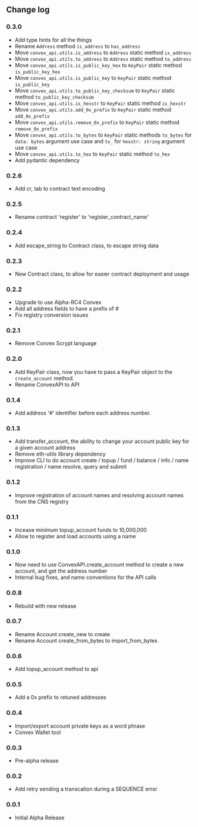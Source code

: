 ## Change log

### 0.3.0
+   Add type hints for all the things
+   Rename `Address` method `is_address` to `has_address`
+   Move `convex_api.utils.is_address` to `Address` static method `is_address`
+   Move `convex_api.utils.to_address` to `Address` static method `to_address`
+   Move `convex_api.utils.is_public_key_hex` to `KeyPair` static method `is_public_key_hex`
+   Move `convex_api.utils.is_public_key` to `KeyPair` static method `is_public_key`
+   Move `convex_api.utils.to_public_key_checksum` to `KeyPair` static method `to_public_key_checksum`
+   Move `convex_api.utils.is_hexstr` to `KeyPair` static method `is_hexstr`
+   Move `convex_api.utils.add_0x_prefix` to `KeyPair` static method `add_0x_prefix`
+   Move `convex_api.utils.remove_0x_prefix` to `KeyPair` static method `remove_0x_prefix`
+   Move `convex_api.utils.to_bytes` to `KeyPair` static methods `to_bytes` for `data: bytes` argument use case and `to_` for `hexstr: string` argument use case
+   Move `convex_api.utils.to_hex` to `KeyPair` static method `to_hex`
+   Add pydantic dependency

### 0.2.6
+   Add cr, tab to contract text encoding

### 0.2.5
+   Rename contract 'register' to 'register_contract_name'

### 0.2.4
+   Add escape_string to Contract class, to escape string data

### 0.2.3
+   New Contract class, to allow for easier contract deployment and usage

### 0.2.2
+   Upgrade to use Alpha-RC4 Convex
+   Add all address fields to have a prefix of #
+   Fix registry conversion issues

### 0.2.1
+   Remove Convex Scrypt language

### 0.2.0
+   Add KeyPair class, now you have to pass a KeyPair object to the `create_account` method.
+   Rename ConvexAPI to API

### 0.1.4
+	Add address '#' identifier before each address number.

### 0.1.3
+   Add transfer_account, the ability to change your account public key for a given account address
+   Remove eth-utils library dependency
+   Improve CLI to do account create / topup / fund / balance / info / name registration / name resolve, query and submit

### 0.1.2
+   Improve registration of account names and resolving account names from the CNS registry

### 0.1.1
+   Incease minimum topup_account funds to 10,000,000
+   Allow to register and load accounts using a name

### 0.1.0
+   Now need to use ConvexAPI.create_account method to create a new account, and get the address number
+   Internal bug fixes, and name conventions for the API calls

### 0.0.8
+   Rebuild with new release

### 0.0.7
+   Rename Account create_new to create
+   Rename Account create_from_bytes to import_from_bytes

### 0.0.6
+   Add topup_account method to api

### 0.0.5
+   Add a 0x prefix to retuned addresses

### 0.0.4
+   Import/export account private keys as a word phrase
+   Convex Wallet tool

### 0.0.3
+   Pre-alpha release

### 0.0.2
+   Add retry sending a transcation during a SEQUENCE error

### 0.0.1
+   Initial Alpha Release
